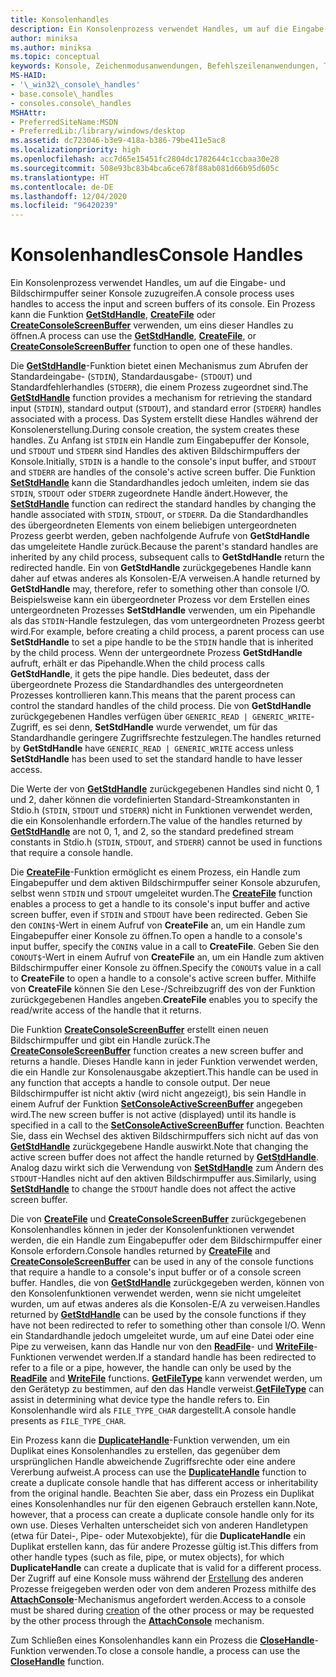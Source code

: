 ```yaml
---
title: Konsolenhandles
description: Ein Konsolenprozess verwendet Handles, um auf die Eingabe- und Bildschirmpuffer seiner Konsole zuzugreifen, einschließlich der GetStdHandle-, CreateFile- und CreateConsoleScreenBuffer-Funktionen.
author: miniksa
ms.author: miniksa
ms.topic: conceptual
keywords: Konsole, Zeichenmodusanwendungen, Befehlszeilenanwendungen, Terminalanwendungen, Konsolen-API
MS-HAID:
- '\_win32\_console\_handles'
- base.console\_handles
- consoles.console\_handles
MSHAttr:
- PreferredSiteName:MSDN
- PreferredLib:/library/windows/desktop
ms.assetid: dc723046-b3e9-418a-b386-79be411e5ac8
ms.localizationpriority: high
ms.openlocfilehash: acc7d65e15451fc2804dc1782644c1ccbaa30e28
ms.sourcegitcommit: 508e93bc83b4bca6ce678f88ab081d66b95d605c
ms.translationtype: HT
ms.contentlocale: de-DE
ms.lasthandoff: 12/04/2020
ms.locfileid: "96420239"
---
```

# <a name="console-handles"></a><span data-ttu-id="67da9-104">Konsolenhandles</span><span class="sxs-lookup"><span data-stu-id="67da9-104">Console Handles</span></span>

<span data-ttu-id="67da9-105">Ein Konsolenprozess verwendet Handles, um auf die Eingabe- und Bildschirmpuffer seiner Konsole zuzugreifen.</span><span class="sxs-lookup"><span data-stu-id="67da9-105">A console process uses handles to access the input and screen buffers of its console.</span></span> <span data-ttu-id="67da9-106">Ein Prozess kann die Funktion [**GetStdHandle**](getstdhandle.md), [**CreateFile**](https://msdn.microsoft.com/library/windows/desktop/aa363858) oder [**CreateConsoleScreenBuffer**](createconsolescreenbuffer.md) verwenden, um eins dieser Handles zu öffnen.</span><span class="sxs-lookup"><span data-stu-id="67da9-106">A process can use the [**GetStdHandle**](getstdhandle.md), [**CreateFile**](https://msdn.microsoft.com/library/windows/desktop/aa363858), or [**CreateConsoleScreenBuffer**](createconsolescreenbuffer.md) function to open one of these handles.</span></span>

<span data-ttu-id="67da9-107">Die [**GetStdHandle**](getstdhandle.md)-Funktion bietet einen Mechanismus zum Abrufen der Standardeingabe- (`STDIN`), Standardausgabe- (`STDOUT`) und Standardfehlerhandles (`STDERR`), die einem Prozess zugeordnet sind.</span><span class="sxs-lookup"><span data-stu-id="67da9-107">The [**GetStdHandle**](getstdhandle.md) function provides a mechanism for retrieving the standard input (`STDIN`), standard output (`STDOUT`), and standard error (`STDERR`) handles associated with a process.</span></span> <span data-ttu-id="67da9-108">Das System erstellt diese Handles während der Konsolenerstellung.</span><span class="sxs-lookup"><span data-stu-id="67da9-108">During console creation, the system creates these handles.</span></span> <span data-ttu-id="67da9-109">Zu Anfang ist `STDIN` ein Handle zum Eingabepuffer der Konsole, und `STDOUT` und `STDERR` sind Handles des aktiven Bildschirmpuffers der Konsole.</span><span class="sxs-lookup"><span data-stu-id="67da9-109">Initially, `STDIN` is a handle to the console's input buffer, and `STDOUT` and `STDERR` are handles of the console's active screen buffer.</span></span> <span data-ttu-id="67da9-110">Die Funktion [**SetStdHandle**](setstdhandle.md) kann die Standardhandles jedoch umleiten, indem sie das `STDIN`, `STDOUT` oder `STDERR` zugeordnete Handle ändert.</span><span class="sxs-lookup"><span data-stu-id="67da9-110">However, the [**SetStdHandle**](setstdhandle.md) function can redirect the standard handles by changing the handle associated with `STDIN`, `STDOUT`, or `STDERR`.</span></span> <span data-ttu-id="67da9-111">Da die Standardhandles des übergeordneten Elements von einem beliebigen untergeordneten Prozess geerbt werden, geben nachfolgende Aufrufe von **GetStdHandle** das umgeleitete Handle zurück.</span><span class="sxs-lookup"><span data-stu-id="67da9-111">Because the parent's standard handles are inherited by any child process, subsequent calls to **GetStdHandle** return the redirected handle.</span></span> <span data-ttu-id="67da9-112">Ein von **GetStdHandle** zurückgegebenes Handle kann daher auf etwas anderes als Konsolen-E/A verweisen.</span><span class="sxs-lookup"><span data-stu-id="67da9-112">A handle returned by **GetStdHandle** may, therefore, refer to something other than console I/O.</span></span> <span data-ttu-id="67da9-113">Beispielsweise kann ein übergeordneter Prozess vor dem Erstellen eines untergeordneten Prozesses **SetStdHandle** verwenden, um ein Pipehandle als das `STDIN`-Handle festzulegen, das vom untergeordneten Prozess geerbt wird.</span><span class="sxs-lookup"><span data-stu-id="67da9-113">For example, before creating a child process, a parent process can use **SetStdHandle** to set a pipe handle to be the `STDIN` handle that is inherited by the child process.</span></span> <span data-ttu-id="67da9-114">Wenn der untergeordnete Prozess **GetStdHandle** aufruft, erhält er das Pipehandle.</span><span class="sxs-lookup"><span data-stu-id="67da9-114">When the child process calls **GetStdHandle**, it gets the pipe handle.</span></span> <span data-ttu-id="67da9-115">Dies bedeutet, dass der übergeordnete Prozess die Standardhandles des untergeordneten Prozesses kontrollieren kann.</span><span class="sxs-lookup"><span data-stu-id="67da9-115">This means that the parent process can control the standard handles of the child process.</span></span> <span data-ttu-id="67da9-116">Die von **GetStdHandle** zurückgegebenen Handles verfügen über `GENERIC_READ | GENERIC_WRITE`-Zugriff, es sei denn, **SetStdHandle** wurde verwendet, um für das Standardhandle geringere Zugriffsrechte festzulegen.</span><span class="sxs-lookup"><span data-stu-id="67da9-116">The handles returned by **GetStdHandle** have `GENERIC_READ | GENERIC_WRITE` access unless **SetStdHandle** has been used to set the standard handle to have lesser access.</span></span>

<span data-ttu-id="67da9-117">Die Werte der von [**GetStdHandle**](getstdhandle.md) zurückgegebenen Handles sind nicht 0, 1 und 2, daher können die vordefinierten Standard-Streamkonstanten in Stdio.h (`STDIN`, `STDOUT` und `STDERR`) nicht in Funktionen verwendet werden, die ein Konsolenhandle erfordern.</span><span class="sxs-lookup"><span data-stu-id="67da9-117">The value of the handles returned by [**GetStdHandle**](getstdhandle.md) are not 0, 1, and 2, so the standard predefined stream constants in Stdio.h (`STDIN`, `STDOUT`, and `STDERR`) cannot be used in functions that require a console handle.</span></span>

<span data-ttu-id="67da9-118">Die [**CreateFile**](https://msdn.microsoft.com/library/windows/desktop/aa363858)-Funktion ermöglicht es einem Prozess, ein Handle zum Eingabepuffer und dem aktiven Bildschirmpuffer seiner Konsole abzurufen, selbst wenn `STDIN` und `STDOUT` umgeleitet wurden.</span><span class="sxs-lookup"><span data-stu-id="67da9-118">The [**CreateFile**](https://msdn.microsoft.com/library/windows/desktop/aa363858) function enables a process to get a handle to its console's input buffer and active screen buffer, even if `STDIN` and `STDOUT` have been redirected.</span></span> <span data-ttu-id="67da9-119">Geben Sie den `CONIN$`-Wert in einem Aufruf von **CreateFile** an, um ein Handle zum Eingabepuffer einer Konsole zu öffnen.</span><span class="sxs-lookup"><span data-stu-id="67da9-119">To open a handle to a console's input buffer, specify the `CONIN$` value in a call to **CreateFile**.</span></span> <span data-ttu-id="67da9-120">Geben Sie den `CONOUT$`-Wert in einem Aufruf von **CreateFile** an, um ein Handle zum aktiven Bildschirmpuffer einer Konsole zu öffnen.</span><span class="sxs-lookup"><span data-stu-id="67da9-120">Specify the `CONOUT$` value in a call to **CreateFile** to open a handle to a console's active screen buffer.</span></span> <span data-ttu-id="67da9-121">Mithilfe von **CreateFile** können Sie den Lese-/Schreibzugriff des von der Funktion zurückgegebenen Handles angeben.</span><span class="sxs-lookup"><span data-stu-id="67da9-121">**CreateFile** enables you to specify the read/write access of the handle that it returns.</span></span>

<span data-ttu-id="67da9-122">Die Funktion [**CreateConsoleScreenBuffer**](createconsolescreenbuffer.md) erstellt einen neuen Bildschirmpuffer und gibt ein Handle zurück.</span><span class="sxs-lookup"><span data-stu-id="67da9-122">The [**CreateConsoleScreenBuffer**](createconsolescreenbuffer.md) function creates a new screen buffer and returns a handle.</span></span> <span data-ttu-id="67da9-123">Dieses Handle kann in jeder Funktion verwendet werden, die ein Handle zur Konsolenausgabe akzeptiert.</span><span class="sxs-lookup"><span data-stu-id="67da9-123">This handle can be used in any function that accepts a handle to console output.</span></span> <span data-ttu-id="67da9-124">Der neue Bildschirmpuffer ist nicht aktiv (wird nicht angezeigt), bis sein Handle in einem Aufruf der Funktion [**SetConsoleActiveScreenBuffer**](setconsoleactivescreenbuffer.md) angegeben wird.</span><span class="sxs-lookup"><span data-stu-id="67da9-124">The new screen buffer is not active (displayed) until its handle is specified in a call to the [**SetConsoleActiveScreenBuffer**](setconsoleactivescreenbuffer.md) function.</span></span> <span data-ttu-id="67da9-125">Beachten Sie, dass ein Wechsel des aktiven Bildschirmpuffers sich nicht auf das von [**GetStdHandle**](getstdhandle.md) zurückgegebene Handle auswirkt.</span><span class="sxs-lookup"><span data-stu-id="67da9-125">Note that changing the active screen buffer does not affect the handle returned by [**GetStdHandle**](getstdhandle.md).</span></span> <span data-ttu-id="67da9-126">Analog dazu wirkt sich die Verwendung von [**SetStdHandle**](setstdhandle.md) zum Ändern des `STDOUT`-Handles nicht auf den aktiven Bildschirmpuffer aus.</span><span class="sxs-lookup"><span data-stu-id="67da9-126">Similarly, using [**SetStdHandle**](setstdhandle.md) to change the `STDOUT` handle does not affect the active screen buffer.</span></span>

<span data-ttu-id="67da9-127">Die von [**CreateFile**](https://msdn.microsoft.com/library/windows/desktop/aa363858) und [**CreateConsoleScreenBuffer**](createconsolescreenbuffer.md) zurückgegebenen Konsolenhandles können in jeder der Konsolenfunktionen verwendet werden, die ein Handle zum Eingabepuffer oder dem Bildschirmpuffer einer Konsole erfordern.</span><span class="sxs-lookup"><span data-stu-id="67da9-127">Console handles returned by [**CreateFile**](https://msdn.microsoft.com/library/windows/desktop/aa363858) and [**CreateConsoleScreenBuffer**](createconsolescreenbuffer.md) can be used in any of the console functions that require a handle to a console's input buffer or of a console screen buffer.</span></span> <span data-ttu-id="67da9-128">Handles, die von [**GetStdHandle**](getstdhandle.md) zurückgegeben werden, können von den Konsolenfunktionen verwendet werden, wenn sie nicht umgeleitet wurden, um auf etwas anderes als die Konsolen-E/A zu verweisen.</span><span class="sxs-lookup"><span data-stu-id="67da9-128">Handles returned by [**GetStdHandle**](getstdhandle.md) can be used by the console functions if they have not been redirected to refer to something other than console I/O.</span></span> <span data-ttu-id="67da9-129">Wenn ein Standardhandle jedoch umgeleitet wurde, um auf eine Datei oder eine Pipe zu verweisen, kann das Handle nur von den [**ReadFile**](https://msdn.microsoft.com/library/windows/desktop/aa365467)- und [**WriteFile**](https://msdn.microsoft.com/library/windows/desktop/aa365747)-Funktionen verwendet werden.</span><span class="sxs-lookup"><span data-stu-id="67da9-129">If a standard handle has been redirected to refer to a file or a pipe, however, the handle can only be used by the [**ReadFile**](https://msdn.microsoft.com/library/windows/desktop/aa365467) and [**WriteFile**](https://msdn.microsoft.com/library/windows/desktop/aa365747) functions.</span></span> <span data-ttu-id="67da9-130">[**GetFileType**](https://docs.microsoft.com/windows/win32/api/fileapi/nf-fileapi-getfiletype) kann verwendet werden, um den Gerätetyp zu bestimmen, auf den das Handle verweist.</span><span class="sxs-lookup"><span data-stu-id="67da9-130">[**GetFileType**](https://docs.microsoft.com/windows/win32/api/fileapi/nf-fileapi-getfiletype) can assist in determining what device type the handle refers to.</span></span> <span data-ttu-id="67da9-131">Ein Konsolenhandle wird als `FILE_TYPE_CHAR` dargestellt.</span><span class="sxs-lookup"><span data-stu-id="67da9-131">A console handle presents as `FILE_TYPE_CHAR`.</span></span>

<span data-ttu-id="67da9-132">Ein Prozess kann die [**DuplicateHandle**](https://msdn.microsoft.com/library/windows/desktop/ms724251)-Funktion verwenden, um ein Duplikat eines Konsolenhandles zu erstellen, das gegenüber dem ursprünglichen Handle abweichende Zugriffsrechte oder eine andere Vererbung aufweist.</span><span class="sxs-lookup"><span data-stu-id="67da9-132">A process can use the [**DuplicateHandle**](https://msdn.microsoft.com/library/windows/desktop/ms724251) function to create a duplicate console handle that has different access or inheritability from the original handle.</span></span> <span data-ttu-id="67da9-133">Beachten Sie aber, dass ein Prozess ein Duplikat eines Konsolenhandles nur für den eigenen Gebrauch erstellen kann.</span><span class="sxs-lookup"><span data-stu-id="67da9-133">Note, however, that a process can create a duplicate console handle only for its own use.</span></span> <span data-ttu-id="67da9-134">Dieses Verhalten unterscheidet sich von anderen Handletypen (etwa für Datei-, Pipe- oder Mutexobjekte), für die **DuplicateHandle** ein Duplikat erstellen kann, das für andere Prozesse gültig ist.</span><span class="sxs-lookup"><span data-stu-id="67da9-134">This differs from other handle types (such as file, pipe, or mutex objects), for which **DuplicateHandle** can create a duplicate that is valid for a different process.</span></span>
<span data-ttu-id="67da9-135">Der Zugriff auf eine Konsole muss während der [Erstellung](creation-of-a-console.md) des anderen Prozesse freigegeben werden oder von dem anderen Prozess mithilfe des [**AttachConsole**](attachconsole.md)-Mechanismus angefordert werden.</span><span class="sxs-lookup"><span data-stu-id="67da9-135">Access to a console must be shared during [creation](creation-of-a-console.md) of the other process or may be requested by the other process through the [**AttachConsole**](attachconsole.md) mechanism.</span></span>

<span data-ttu-id="67da9-136">Zum Schließen eines Konsolenhandles kann ein Prozess die [**CloseHandle**](https://msdn.microsoft.com/library/windows/desktop/ms724211)-Funktion verwenden.</span><span class="sxs-lookup"><span data-stu-id="67da9-136">To close a console handle, a process can use the [**CloseHandle**](https://msdn.microsoft.com/library/windows/desktop/ms724211) function.</span></span>

